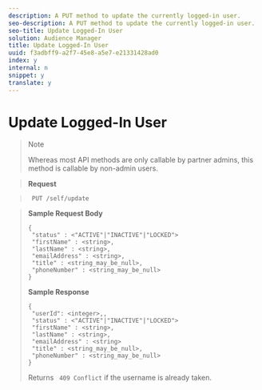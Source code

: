 ```yaml
---
description: A PUT method to update the currently logged-in user.
seo-description: A PUT method to update the currently logged-in user.
seo-title: Update Logged-In User
solution: Audience Manager
title: Update Logged-In User
uuid: f3adbff9-a2f7-45e8-a5e7-e21331428ad0
index: y
internal: n
snippet: y
translate: y
---
```


# Update Logged-In User



>>[!NOTE]
>>
>>Whereas most API methods are only callable by partner admins, this method is callable by non-admin users.
>


>**Request** 

>` PUT /self/update` 

>**Sample Request Body** 
>
>```
>{ 
>  "status" : <"ACTIVE"|"INACTIVE"|"LOCKED">
>  "firstName" : <string>,
>  "lastName" : <string>,
>  "emailAddress" : <string>,
>  "title" : <string_may_be_null>,
>  "phoneNumber" : <string_may_be_null>
>}
>```
>**Sample Response** 
>
>```
>{
>  "userId": <integer>,, 
>  "status" : <"ACTIVE"|"INACTIVE"|"LOCKED">
>  "firstName" : <string>,
>  "lastName" : <string>,
>  "emailAddress" : <string>
>  "title" : <string_may_be_null>,
>  "phoneNumber" : <string_may_be_null>
>}
>```
>Returns ` 409 Conflict` if the username is already taken. 
